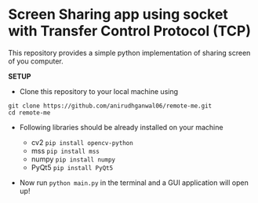 # Screen Sharing app using socket with Transfer Control Protocol (TCP)

This repository provides a simple python implementation of sharing screen of you computer.

**SETUP**

- Clone this repository to your local machine using
```
git clone https://github.com/anirudhganwal06/remote-me.git
cd remote-me
```

- Following libraries should be already installed on your machine
  - cv2 `pip install opencv-python`
  - mss `pip install mss`
  - numpy `pip install numpy`
  - PyQt5 `pip install PyQt5`

- Now run `python main.py` in the terminal and a GUI application will open up! 
